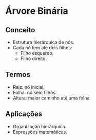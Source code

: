# Árvore Binária

## Conceito
- Estrutura hierárquica de nós.
- Cada nó tem até dois filhos:
  - Filho esquerdo.
  - Filho direito.

## Termos
- Raiz: nó inicial.
- Folha: nó sem filhos.
- Altura: maior caminho até uma folha.

## Aplicações
- Organização hierárquica.
- Expressões matemáticas.
